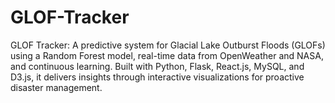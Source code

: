 # GLOF-Tracker
GLOF Tracker: A predictive system for Glacial Lake Outburst Floods (GLOFs) using a Random Forest model, real-time data from OpenWeather and NASA, and continuous learning. Built with Python, Flask, React.js, MySQL, and D3.js, it delivers insights through interactive visualizations for proactive disaster management.
